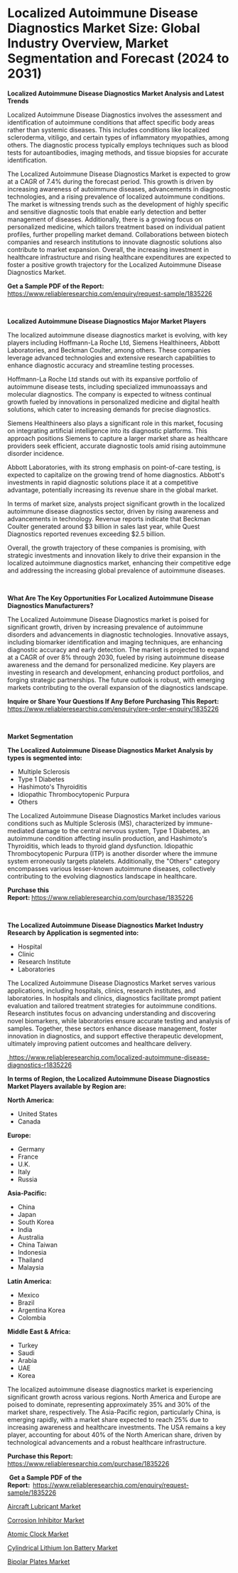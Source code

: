 <p><h1>Localized Autoimmune Disease Diagnostics Market Size: Global Industry Overview, Market Segmentation and Forecast (2024 to 2031)</h1></p><p><strong>Localized Autoimmune Disease Diagnostics Market Analysis and Latest Trends</strong></p>
<p><p>Localized Autoimmune Disease Diagnostics involves the assessment and identification of autoimmune conditions that affect specific body areas rather than systemic diseases. This includes conditions like localized scleroderma, vitiligo, and certain types of inflammatory myopathies, among others. The diagnostic process typically employs techniques such as blood tests for autoantibodies, imaging methods, and tissue biopsies for accurate identification.</p><p>The Localized Autoimmune Disease Diagnostics Market is expected to grow at a CAGR of 7.4% during the forecast period. This growth is driven by increasing awareness of autoimmune diseases, advancements in diagnostic technologies, and a rising prevalence of localized autoimmune conditions. The market is witnessing trends such as the development of highly specific and sensitive diagnostic tools that enable early detection and better management of diseases. Additionally, there is a growing focus on personalized medicine, which tailors treatment based on individual patient profiles, further propelling market demand. Collaborations between biotech companies and research institutions to innovate diagnostic solutions also contribute to market expansion. Overall, the increasing investment in healthcare infrastructure and rising healthcare expenditures are expected to foster a positive growth trajectory for the Localized Autoimmune Disease Diagnostics Market.</p></p>
<p><strong>Get a Sample PDF of the Report:&nbsp;</strong> <a href="https://www.reliableresearchiq.com/enquiry/request-sample/1835226?utm_campaign=1594&utm_medium=2&utm_source=Github&utm_content=ia&utm_term=19102024&utm_id=localized-autoimmune-disease-diagnostics">https://www.reliableresearchiq.com/enquiry/request-sample/1835226</a></p>
<p>&nbsp;</p>
<p><strong>Localized Autoimmune Disease Diagnostics Major Market Players</strong></p>
<p><p>The localized autoimmune disease diagnostics market is evolving, with key players including Hoffmann-La Roche Ltd, Siemens Healthineers, Abbott Laboratories, and Beckman Coulter, among others. These companies leverage advanced technologies and extensive research capabilities to enhance diagnostic accuracy and streamline testing processes.</p><p>Hoffmann-La Roche Ltd stands out with its expansive portfolio of autoimmune disease tests, including specialized immunoassays and molecular diagnostics. The company is expected to witness continual growth fueled by innovations in personalized medicine and digital health solutions, which cater to increasing demands for precise diagnostics.</p><p>Siemens Healthineers also plays a significant role in this market, focusing on integrating artificial intelligence into its diagnostic platforms. This approach positions Siemens to capture a larger market share as healthcare providers seek efficient, accurate diagnostic tools amid rising autoimmune disorder incidence.</p><p>Abbott Laboratories, with its strong emphasis on point-of-care testing, is expected to capitalize on the growing trend of home diagnostics. Abbott's investments in rapid diagnostic solutions place it at a competitive advantage, potentially increasing its revenue share in the global market.</p><p>In terms of market size, analysts project significant growth in the localized autoimmune disease diagnostics sector, driven by rising awareness and advancements in technology. Revenue reports indicate that Beckman Coulter generated around $3 billion in sales last year, while Quest Diagnostics reported revenues exceeding $2.5 billion. </p><p>Overall, the growth trajectory of these companies is promising, with strategic investments and innovation likely to drive their expansion in the localized autoimmune diagnostics market, enhancing their competitive edge and addressing the increasing global prevalence of autoimmune diseases.</p></p>
<p>&nbsp;</p>
<p><strong>What Are The Key Opportunities For Localized Autoimmune Disease Diagnostics Manufacturers?</strong></p>
<p><p>The Localized Autoimmune Disease Diagnostics market is poised for significant growth, driven by increasing prevalence of autoimmune disorders and advancements in diagnostic technologies. Innovative assays, including biomarker identification and imaging techniques, are enhancing diagnostic accuracy and early detection. The market is projected to expand at a CAGR of over 8% through 2030, fueled by rising autoimmune disease awareness and the demand for personalized medicine. Key players are investing in research and development, enhancing product portfolios, and forging strategic partnerships. The future outlook is robust, with emerging markets contributing to the overall expansion of the diagnostics landscape.</p></p>
<p><strong>Inquire or Share Your Questions If Any Before Purchasing This Report:</strong> <a href="https://www.reliableresearchiq.com/enquiry/pre-order-enquiry/1835226?utm_campaign=1594&utm_medium=2&utm_source=Github&utm_content=ia&utm_term=19102024&utm_id=localized-autoimmune-disease-diagnostics">https://www.reliableresearchiq.com/enquiry/pre-order-enquiry/1835226</a></p>
<p>&nbsp;</p>
<p><strong>Market Segmentation</strong></p>
<p><strong>The Localized Autoimmune Disease Diagnostics Market Analysis by types is segmented into:</strong></p>
<p><ul><li>Multiple Sclerosis</li><li>Type 1 Diabetes</li><li>Hashimoto's Thyroiditis</li><li>Idiopathic Thrombocytopenic Purpura</li><li>Others</li></ul></p>
<p><p>The Localized Autoimmune Disease Diagnostics Market includes various conditions such as Multiple Sclerosis (MS), characterized by immune-mediated damage to the central nervous system, Type 1 Diabetes, an autoimmune condition affecting insulin production, and Hashimoto's Thyroiditis, which leads to thyroid gland dysfunction. Idiopathic Thrombocytopenic Purpura (ITP) is another disorder where the immune system erroneously targets platelets. Additionally, the "Others" category encompasses various lesser-known autoimmune diseases, collectively contributing to the evolving diagnostics landscape in healthcare.</p></p>
<p><strong>Purchase this Report:&nbsp;</strong><a href="https://www.reliableresearchiq.com/purchase/1835226?utm_campaign=1594&utm_medium=2&utm_source=Github&utm_content=ia&utm_term=19102024&utm_id=localized-autoimmune-disease-diagnostics">https://www.reliableresearchiq.com/purchase/1835226</a></p>
<p>&nbsp;</p>
<p><strong>The Localized Autoimmune Disease Diagnostics Market Industry Research by Application is segmented into:</strong></p>
<p><ul><li>Hospital</li><li>Clinic</li><li>Research Institute</li><li>Laboratories</li></ul></p>
<p><p>The Localized Autoimmune Disease Diagnostics Market serves various applications, including hospitals, clinics, research institutes, and laboratories. In hospitals and clinics, diagnostics facilitate prompt patient evaluation and tailored treatment strategies for autoimmune conditions. Research institutes focus on advancing understanding and discovering novel biomarkers, while laboratories ensure accurate testing and analysis of samples. Together, these sectors enhance disease management, foster innovation in diagnostics, and support effective therapeutic development, ultimately improving patient outcomes and healthcare delivery.</p></p>
<p><a href="https://www.reliableresearchiq.com/localized-autoimmune-disease-diagnostics-r1835226?utm_campaign=1594&utm_medium=2&utm_source=Github&utm_content=ia&utm_term=19102024&utm_id=localized-autoimmune-disease-diagnostics">&nbsp;https://www.reliableresearchiq.com/localized-autoimmune-disease-diagnostics-r1835226</a></p>
<p><strong>In terms of Region, the Localized Autoimmune Disease Diagnostics Market Players available by Region are:</strong></p>
<p>
    <p> <strong> North America: </strong>
        <ul>
            <li>United States</li>
            <li>Canada</li>
        </ul>
        </p> 
    <p> <strong> Europe: </strong>
        <ul>
            <li>Germany</li>
            <li>France</li>
            <li>U.K.</li>
            <li>Italy</li>
            <li>Russia</li>
        </ul>
        </p> 
    <p> <strong> Asia-Pacific: </strong>
        <ul>
            <li>China</li>
            <li>Japan</li>
            <li>South Korea</li>
            <li>India</li>
            <li>Australia</li>
            <li>China Taiwan</li>
            <li>Indonesia</li>
            <li>Thailand</li>
            <li>Malaysia</li>
        </ul>
        </p> 
    <p> <strong> Latin America: </strong>
        <ul>
            <li>Mexico</li>
            <li>Brazil</li>
            <li>Argentina Korea</li>
            <li>Colombia</li>
        </ul>
        </p> 
    <p> <strong> Middle East & Africa: </strong>
        <ul>
            <li>Turkey</li>
            <li>Saudi</li>
            <li>Arabia</li>
            <li>UAE</li>
            <li>Korea</li>
        </ul>
    </p>
    </p>
<p><p>The localized autoimmune disease diagnostics market is experiencing significant growth across various regions. North America and Europe are poised to dominate, representing approximately 35% and 30% of the market share, respectively. The Asia-Pacific region, particularly China, is emerging rapidly, with a market share expected to reach 25% due to increasing awareness and healthcare investments. The USA remains a key player, accounting for about 40% of the North American share, driven by technological advancements and a robust healthcare infrastructure.</p></p>
<p><strong>Purchase this Report: </strong><a href="https://www.reliableresearchiq.com/purchase/1835226?utm_campaign=1594&utm_medium=2&utm_source=Github&utm_content=ia&utm_term=19102024&utm_id=localized-autoimmune-disease-diagnostics">https://www.reliableresearchiq.com/purchase/1835226</a></p>
<p>&nbsp;<strong>Get a Sample PDF of the Report:&nbsp;&nbsp;</strong><a href="https://www.reliableresearchiq.com/enquiry/request-sample/1835226?utm_campaign=1594&utm_medium=2&utm_source=Github&utm_content=ia&utm_term=19102024&utm_id=localized-autoimmune-disease-diagnostics">https://www.reliableresearchiq.com/enquiry/request-sample/1835226</a></p>
<p><strong></strong></p>
<p><p><a href="https://www.linkedin.com/pulse/navigating-global-aircraft-lubricant-market-from-trends-strategy-sdmgf?utm_campaign=1594&utm_medium=2&utm_source=Github&utm_content=ia&utm_term=19102024&utm_id=localized-autoimmune-disease-diagnostics">Aircraft Lubricant Market</a></p><p><a href="https://www.linkedin.com/pulse/corrosion-inhibitor-market-opportunities-emerging-global-trends-wtmxf?utm_campaign=1594&utm_medium=2&utm_source=Github&utm_content=ia&utm_term=19102024&utm_id=localized-autoimmune-disease-diagnostics">Corrosion Inhibitor Market</a></p><p><a href="https://www.linkedin.com/pulse/atomic-clock-revenue-growth-report-2024-2031-zakupka-nv9re?utm_campaign=1594&utm_medium=2&utm_source=Github&utm_content=ia&utm_term=19102024&utm_id=localized-autoimmune-disease-diagnostics">Atomic Clock Market</a></p><p><a href="https://www.linkedin.com/pulse/influencing-factors-cylindrical-lithium-ion-battery-market-ps5ee?utm_campaign=1594&utm_medium=2&utm_source=Github&utm_content=ia&utm_term=19102024&utm_id=localized-autoimmune-disease-diagnostics">Cylindrical Lithium Ion Battery Market</a></p><p><a href="https://www.linkedin.com/pulse/bipolar-plates-market-size-growth-industry-analysis-rxnbe?utm_campaign=1594&utm_medium=2&utm_source=Github&utm_content=ia&utm_term=19102024&utm_id=localized-autoimmune-disease-diagnostics">Bipolar Plates Market</a></p></p>